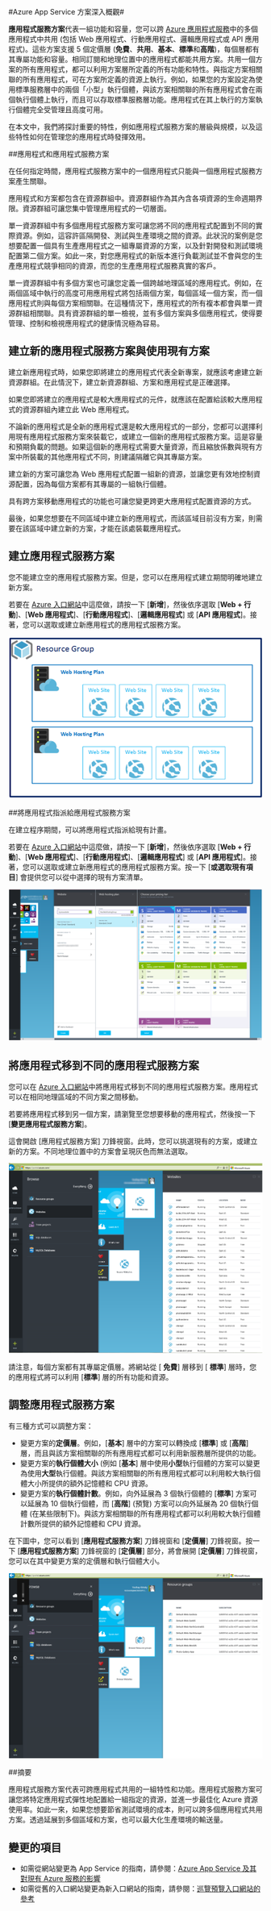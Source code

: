 <properties 
	pageTitle="Azure App Service 方案深入概觀" 
	description="了解 Azure App Service 之應用程式服務方案的運作方式，以及在管理經驗上帶來的效益。" 
	services="app-service" 
	documentationCenter="" 
	authors="cephalin" 
	manager="wpickett" 
	editor=""/>

<tags 
	ms.service="app-service" 
	ms.workload="web" 
	ms.tgt_pltfrm="na" 
	ms.devlang="na" 
	ms.topic="article" 
	ms.date="03/24/2015" 
	ms.author="byvinyal"/>

#Azure App Service 方案深入概觀#

**應用程式服務方案**代表一組功能和容量，您可以跨 [Azure 應用程式服務](http://go.microsoft.com/fwlink/?LinkId=529714)中的多個應用程式中共用 (包括 Web 應用程式、行動應用程式、邏輯應用程式或 API 應用程式)。這些方案支援 5 個定價層 (**免費**、**共用**、**基本**、**標準**和**高階**)，每個層都有其專屬功能和容量。相同訂閱和地理位置中的應用程式都能共用方案。共用一個方案的所有應用程式，都可以利用方案層所定義的所有功能和特性。與指定方案相關聯的所有應用程式，可在方案所定義的資源上執行。例如，如果您的方案設定為使用標準服務層中的兩個「小型」執行個體，與該方案相關聯的所有應用程式會在兩個執行個體上執行，而且可以存取標準服務層功能。應用程式在其上執行的方案執行個體完全受管理且高度可用。

在本文中，我們將探討重要的特性，例如應用程式服務方案的層級與規模，以及這些特性如何在管理您的應用程式時發揮效用。

##應用程式和應用程式服務方案

在任何指定時間，應用程式服務方案中的一個應用程式只能與一個應用程式服務方案產生關聯。

應用程式和方案都包含在資源群組中。資源群組作為其內含各項資源的生命週期界限。資源群組可讓您集中管理應用程式的一切層面。

單一資源群組中有多個應用程式服務方案可讓您將不同的應用程式配置到不同的實際資源。例如，這容許區隔開發、測試與生產環境之間的資源。此狀況的案例是您想要配置一個具有生產應用程式之一組專屬資源的方案，以及針對開發和測試環境配置第二個方案。如此一來，對您應用程式的新版本進行負載測試並不會與您的生產應用程式競爭相同的資源，而您的生產應用程式服務真實的客戶。

單一資源群組中有多個方案也可讓您定義一個跨越地理區域的應用程式。例如，在兩個區域中執行的高度可用應用程式將包括兩個方案，每個區域一個方案，而一個應用程式則與每個方案相關聯。在這種情況下，應用程式的所有複本都會與單一資源群組相關聯。具有資源群組的單一檢視，並有多個方案與多個應用程式，使得要管理、控制和檢視應用程式的健康情況極為容易。

## 建立新的應用程式服務方案與使用現有方案

建立新應用程式時，如果您即將建立的應用程式代表全新專案，就應該考慮建立新資源群組。在此情況下，建立新資源群組、方案和應用程式是正確選擇。

如果您即將建立的應用程式是較大應用程式的元件，就應該在配置給該較大應用程式的資源群組內建立此 Web 應用程式。

不論新的應用程式是全新的應用程式還是較大應用程式的一部分，您都可以選擇利用現有應用程式服務方案來裝載它，或建立一個新的應用程式服務方案。這是容量和預期負載的問題。如果這個新的應用程式需要大量資源，而且縮放係數與現有方案中所裝載的其他應用程式不同，則建議隔離它與其專屬方案。

建立新的方案可讓您為 Web 應用程式配置一組新的資源，並讓您更有效地控制資源配置，因為每個方案都有其專屬的一組執行個體。
 
具有跨方案移動應用程式的功能也可讓您變更跨更大應用程式配置資源的方式。
 
最後，如果您想要在不同區域中建立新的應用程式，而該區域目前沒有方案，則需要在該區域中建立新的方案，才能在該處裝載應用程式。

## 建立應用程式服務方案

您不能建立空的應用程式服務方案。但是，您可以在應用程式建立期間明確地建立新方案。

若要在 [Azure 入口網站](http://go.microsoft.com/fwlink/?LinkId=529715)中這麼做，請按一下 [**新增**]，然後依序選取 [**Web + 行動**]、[**Web 應用程式**]、[**行動應用程式**]、[**邏輯應用程式**] 或 [**API 應用程式**]。接著，您可以選取或建立新應用程式的應用程式服務方案。
 
![應用程式服務方案常見問答集](./media/azure-web-sites-web-hosting-plans-in-depth-overview/azure-web-sites-web-hosting-plans-in-depth-overview01.png)

##將應用程式指派給應用程式服務方案

在建立程序期間，可以將應用程式指派給現有計畫。

若要在 [Azure 入口網站](http://portal.azure.com)中這麼做，請按一下 [**新增**]，然後依序選取 [**Web + 行動**]、[**Web 應用程式**]、[**行動應用程式**]、[**邏輯應用程式**] 或 [**API 應用程式**]。接著，您可以選取或建立新應用程式的應用程式服務方案。按一下 [**或選取現有項目**] 會提供您可以從中選擇的現有方案清單。

![應用程式服務方案常見問答集](./media/azure-web-sites-web-hosting-plans-in-depth-overview/azure-web-sites-web-hosting-plans-in-depth-overview02.png)
 
## 將應用程式移到不同的應用程式服務方案

您可以在 [Azure 入口網站](http://portal.azure.com)中將應用程式移到不同的應用程式服務方案。應用程式可以在相同地理區域的不同方案之間移動。

若要將應用程式移到另一個方案，請瀏覽至您想要移動的應用程式，然後按一下 [**變更應用程式服務方案**]。
 
這會開啟 [應用程式服務方案] 刀鋒視窗。此時，您可以挑選現有的方案，或建立新的方案。不同地理位置中的方案會呈現灰色而無法選取。

![應用程式服務方案常見問答集](./media/azure-web-sites-web-hosting-plans-in-depth-overview/azure-web-sites-web-hosting-plans-in-depth-overview03.png)

請注意，每個方案都有其專屬定價層。將網站從 [ **免費**] 層移到 [ **標準**] 層時，您的應用程式將可以利用 [**標準**] 層的所有功能和資源。

## 調整應用程式服務方案

有三種方式可以調整方案：

- 變更方案的**定價層**。例如，[**基本**] 層中的方案可以轉換成 [**標準**] 或 [**高階**] 層，而且與該方案相關聯的所有應用程式都可以利用新服務層所提供的功能。
- 變更方案的**執行個體大小** (例如 [**基本**] 層中使用**小型**執行個體的方案可以變更為使用**大型**執行個體。與該方案相關聯的所有應用程式都可以利用較大執行個體大小所提供的額外記憶體和 CPU 資源。
- 變更方案的**執行個體計數**。例如，向外延展為 3 個執行個體的 [**標準**] 方案可以延展為 10 個執行個體，而 [**高階**] (預覽) 方案可以向外延展為 20 個執行個體 (在某些限制下)。與該方案相關聯的所有應用程式都可以利用較大執行個體計數所提供的額外記憶體和 CPU 資源。

在下圖中，您可以看到 [**應用程式服務方案**] 刀鋒視窗和 [**定價層**] 刀鋒視窗。按一下 [**應用程式服務方案**] 刀鋒視窗的 [**定價層**] 部分，將會展開 [**定價層**] 刀鋒視窗，您可以在其中變更方案的定價層和執行個體大小。
 
![應用程式服務方案常見問答集](./media/azure-web-sites-web-hosting-plans-in-depth-overview/azure-web-sites-web-hosting-plans-in-depth-overview04.png)

##摘要

應用程式服務方案代表可跨應用程式共用的一組特性和功能。應用程式服務方案可讓您將特定應用程式彈性地配置給一組指定的資源，並進一步最佳化 Azure 資源使用率。如此一來，如果您想要節省測試環境的成本，則可以跨多個應用程式共用方案。透過延展到多個區域和方案，也可以最大化生產環境的輸送量。

## 變更的項目

* 如需從網站變更為 App Service 的指南，請參閱：[Azure App Service 及其對現有 Azure 服務的影響](http://go.microsoft.com/fwlink/?LinkId=529714)
* 如需從舊的入口網站變更為新入口網站的指南，請參閱：[巡覽預覽入口網站的參考](http://go.microsoft.com/fwlink/?LinkId=529715)
 

<!---HONumber=62-->